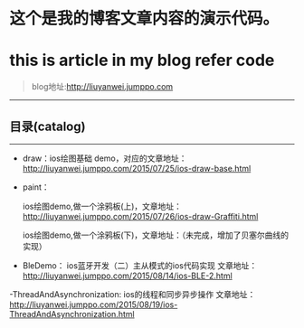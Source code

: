 
#    这个是我的博客文章内容的演示代码。</br>
#    this is article in my blog refer code
> blog地址:http://liuyanwei.jumppo.com
---

## 目录(catalog)
---

- draw：ios绘图基础 demo，对应的文章地址：http://liuyanwei.jumppo.com/2015/07/25/ios-draw-base.html

- paint：

    ios绘图demo,做一个涂鸦板(上)，文章地址：http://liuyanwei.jumppo.com/2015/07/26/ios-draw-Graffiti.html

    ios绘图demo,做一个涂鸦板(下)，文章地址：（未完成，增加了贝塞尔曲线的实现）

- BleDemo： ios蓝牙开发（二）主从模式的ios代码实现 文章地址：http://liuyanwei.jumppo.com/2015/08/14/ios-BLE-2.html

-ThreadAndAsynchronization: ios的线程和同步异步操作   文章地址：http://liuyanwei.jumppo.com/2015/08/19/ios-ThreadAndAsynchronization.html